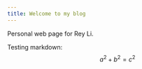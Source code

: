 ```yaml
---
title: Welcome to my blog
---
```


Personal web page for Rey Li.

Testing markdown:
$$a^2 + b^2 = c^2$$
